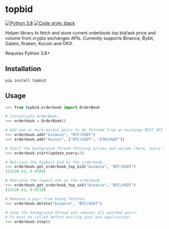 # topbid

[![Python 3.8](https://img.shields.io/badge/python-3.8-blue.svg)](https://www.python.org/downloads/release/python-380/)
[![Code style: black](https://img.shields.io/badge/code%20style-black-000000.svg)](https://github.com/psf/black)

Helper library to fetch and store current orderbook top bid/ask price and volume from crypto exchanges APIs.
Currently supports Binance, Bybit, Gateio, Kraken, Kucoin and OKX.

Requires Python 3.8+

## Installation

```
pip install topbid
```

## Usage

```python
>>> from topbid.orderbook import OrderBook

# Instanciate OrderBook.
>>> orderbook = OrderBook()

# Add one or more market pairs to be fetched from an exchange REST API.
>>> orderbook.add("binance", "BTC/USDT")
>>> orderbook.add("kucoin", ["BTC/USDT", "ETH/USDT"])

# Start the background thread fetching prices and volume (here, every 2 seconds).
>>> orderbook.start(update_every=2)

# Retrieve the highest bid on the orderbook.
>>> orderbook.get_orderbook_top_bid("binance", "BTC/USDT")
(23130.41, 0.0584)

# Retrieve the lowest ask on the orderbook.
>>> orderbook.get_orderbook_top_ask("binance", "BTC/USDT")
(23130.43, 0.0214)

# Removes a pair from being fetched.
>>> orderbook.delete("binance", "BTC/USDT")

# Stop the background thread and removes all watched pairs.
# It must be called before exiting your own application.
>>> orderbook.stop()
```
